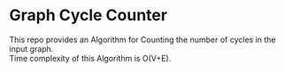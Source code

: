 # Graph Cycle Counter
This repo provides an Algorithm for Counting the number of cycles in the input graph.
<br>
Time complexity of this Algorithm is O(V+E).
